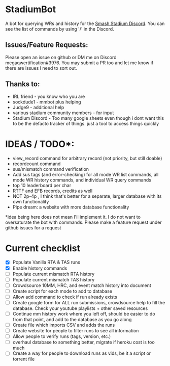 # StadiumBot

A bot for querying WRs and history for the [Smash Stadium Discord](https://discord.gg/3D6YjWJ). You can see the list of commands by using '/' in the Discord.

## Issues/Feature Requests:  
Please open an issue on github or DM me on Discord megaqwertification#3976. You may submit a PR too and let me know if there are issues I need to sort out.

## Thanks to:
- IRL friend - you know who you are
- sockdude1 - mmbot plus helping
- Judge9 - additional help
- various stadium community members - for input
- Stadium Discord - Too many google sheets even though i dont want this to be the defacto tracker of things. just a tool to access things quickly

# IDEAS / TODO*:
- view_record command for arbitrary record (not priority, but still doable)
- recordcount command
- sus/mismatch command verification
- Add sus tags (and error-checking) for all mode WR list commands, all mode WR history commands, and individual WR query commands
- top 10 leaderboard per char
- RTTF and EFB records, credits as well
- NOT 2p-4p , I think that's better for a separate, larger database with its own functionality
- Pipe dream: a website with more database functionality

*idea being here does not mean I'll implement it. I do not want to oversaturate the bot with commands. Please make a feature request under github issues for a request

# Current checklist
- [x] Populate Vanilla RTA & TAS runs
- [x] Enable history commands
- [ ] Populate current mismatch RTA history
- [ ] Populate current mismatch TAS history
- [ ] Crowdsource 10MM, HRC, and event match history into document
- [ ] Create script for each mode to add to database
- [ ] Allow add command to check if run already exists
- [ ] Create google form for ALL run submissions, crowdsource help to fill the database. Check your youtube playlists + other saved resources
- [ ] Continue mm history work where you left off, should be easier to do from that point, and add to the database as you go along
- [ ] Create file which imports CSV and adds the runs
- [ ] Create website for people to filter runs to see all information
- [ ] Allow people to verify runs (tags, version, etc.)
- [ ] overhaul database to something better, migrate if heroku cost is too much
- [ ] Create a way for people to download runs as vids, be it a script or torrent file
